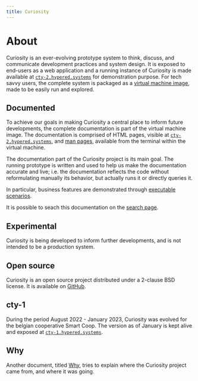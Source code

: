 ```yaml
---
title: Curiosity
---
```



# About

Curiosity is an ever-evolving prototype system to think, discuss, and
communicate development practices and system design. It is exposed to end-users
as a web application and a running instance of Curiosity is made available at
[`cty-2.hypered.systems`](//cty-2.hypered.systems) for demonstration purpose.
For tech savvy users, the complete system is packaged as a [virtual machine
image](/documentation/machine), made to be easily run and explored.

## Documented

To achieve our goals in making Curiosity a central place to inform future
developments, the complete documentation is part of the virtual machine image.
The documentation is comprised of HTML pages, visible at
[`cty-2.hypered.systems`](//cty-2.hypered.systems/documentation), and [man
pages](/documentation/man-pages), available from the terminal within the
virtual machine.

The documentation part of the Curiosity project is its main goal. The running
prototype is written and used to help us make the documentation accurate and
live; i.e. the documentation reflects the code without reformulating manually
its behavior, but actually runs it or directly queries it.

In particular, business features are demonstrated through [executable
scenarios](/documentation/scenarios).

It is possible to seach this documentation on the [search
page](/documentation/search).

## Experimental

Curiosity is being developed to inform further developments, and is not
intended to be a production system.

## Open source

Curiosity is an open source project distributed under a 2-clause BSD license.
It is available on [GitHub](https://github.com/hypered/curiosity).

## cty-1

During the period August 2022 - January 2023, Curiosity was evolved for the
belgian cooperative Smart Coop. The version as of January is kept alive and
exposed at [`cty-1.hypered.systems`](//cty-1.hypered.systems).

## Why

Another document, titled [Why](/documentation/why), tries to explain where the
Curiosity project came from, and where it was going.
